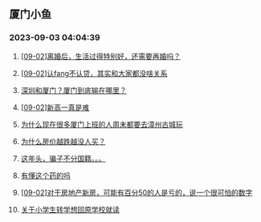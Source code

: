 ## 厦门小鱼 
### 2023-09-03 04:04:39

1. [[09-02]离婚后，生活过得特别好，还需要再婚吗？](http://bbs.xmfish.com/read-htm-tid-18064881.html)

2. [[09-02]认fang不认贷，其实和大家都没啥关系](http://bbs.xmfish.com/read-htm-tid-18064745.html)

3. [深圳和厦门？厦门到底输在哪里？](http://bbs.xmfish.com/read-htm-tid-18064842.html)

4. [[09-02]新高一真是难](http://bbs.xmfish.com/read-htm-tid-18064871.html)

5. [为什么现在很多厦门上班的人周末都要去漳州古城玩](http://bbs.xmfish.com/read-htm-tid-18064948.html)

6. [为什么房价越跌越没人买？](http://bbs.xmfish.com/read-htm-tid-18064910.html)

7. [这年头，骗子不分国籍。。。](http://bbs.xmfish.com/read-htm-tid-18064846.html)

8. [有懂这个药的吗](http://bbs.xmfish.com/read-htm-tid-18064911.html)

9. [[09-02]对于房地产新房，可能有百分50的人是亏的，说一个很可怕的数字](http://bbs.xmfish.com/read-htm-tid-18064876.html)

10. [关于小学生转学想回原学校就读](http://bbs.xmfish.com/read-htm-tid-18064723.html)

